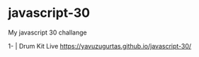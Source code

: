 # javascript-30
My javascript 30 challange

1- | Drum Kit Live https://yavuzugurtas.github.io/javascript-30/
